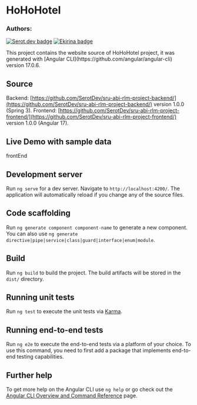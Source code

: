 # HoHoHotel
### Authors: 
[![Serot.dev badge](https://img.shields.io/badge/SerotDev-Sergi%20Rodriguez%20Utge-blue)](https://github.com/SerotDev)
 [![Ekirina badge](https://img.shields.io/badge/Ekirina-Ainara%20Blanco%20Iza-green)](https://github.com/Ekirina)
  <p align="left">This project contains the website source of HoHoHotel project, it was generated with [Angular CLI](https://github.com/angular/angular-cli) version 17.0.6.</p>

## Source
Backend: [https://github.com/SerotDev/sru-abi-rlm-project-backend/](https://github.com/SerotDev/sru-abi-rlm-project-backend/) version 1.0.0 (Spring 3).
Frontend: [https://github.com/SerotDev/sru-abi-rlm-project-frontend/](https://github.com/SerotDev/sru-abi-rlm-project-frontend/) version 1.0.0 (Angular 17).

## Live Demo with sample data
frontEnd

## Development server

Run `ng serve` for a dev server. Navigate to `http://localhost:4200/`. The application will automatically reload if you change any of the source files.

## Code scaffolding

Run `ng generate component component-name` to generate a new component. You can also use `ng generate directive|pipe|service|class|guard|interface|enum|module`.

## Build

Run `ng build` to build the project. The build artifacts will be stored in the `dist/` directory.

## Running unit tests

Run `ng test` to execute the unit tests via [Karma](https://karma-runner.github.io).

## Running end-to-end tests

Run `ng e2e` to execute the end-to-end tests via a platform of your choice. To use this command, you need to first add a package that implements end-to-end testing capabilities.

## Further help

To get more help on the Angular CLI use `ng help` or go check out the [Angular CLI Overview and Command Reference](https://angular.io/cli) page.
